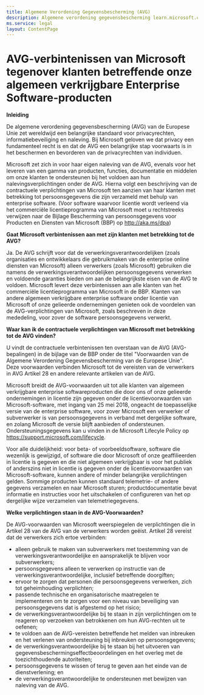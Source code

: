 ```yaml
---
title: Algemene Verordening Gegevensbescherming (AVG)
description: Algemene verordening gegevensbescherming learn.microsoft.com.
ms.service: legal
layout: ContentPage
---
```


# AVG-verbintenissen van Microsoft tegenover klanten betreffende onze algemeen verkrijgbare Enterprise Software-producten

**Inleiding**

De algemene verordening gegevensbescherming (AVG) van de Europese Unie zet wereldwijd een belangrijke standaard voor privacyrechten, informatiebeveiliging en naleving. Bij Microsoft geloven we dat privacy een fundamenteel recht is en dat de AVG een belangrijke stap voorwaarts is in het beschermen en bevorderen van de privacyrechten van individuen.     

Microsoft zet zich in voor haar eigen naleving van de AVG, evenals voor het leveren van een gamma van producten, functies, documentatie en middelen om onze klanten te ondersteunen bij het voldoen aan hun nalevingsverplichtingen onder de AVG. Hierna volgt een beschrijving van de contractuele verplichtingen van Microsoft ten aanzien van haar klanten met betrekking tot persoonsgegevens die zijn verzameld met behulp van enterprise software. (Voor software waarvoor licentie wordt verleend via het commerciële licentieprogramma van Microsoft moet u rechtstreeks verwijzen naar de Bijlage Bescherming van persoonsgegevens voor Producten en Diensten van Microsoft (BBP) op http://aka.ms/dpa)

**Gaat Microsoft verbintenissen aan met zijn klanten met betrekking tot de AVG?**

Ja. De AVG schrijft voor dat de verwerkingsverantwoordelijken (zoals organisaties en ontwikkelaars die gebruikmaken van de enterprise online diensten van Microsoft) alleen verwerkers (zoals Microsoft) gebruiken die namens de verwerkingsverantwoordelijken persoonsgegevens verwerken en voldoende garanties bieden om aan de belangrijkste eisen van de AVG te voldoen. Microsoft levert deze verbintenissen aan alle klanten van het commerciële licentieprogramma van Microsoft in de BBP. Klanten van andere algemeen verkrijgbare enterprise software onder licentie van Microsoft of onze gelieerde ondernemingen genieten ook de voordelen van de AVG-verplichtingen van Microsoft, zoals beschreven in deze mededeling, voor zover de software persoonsgegevens verwerkt.

**Waar kan ik de contractuele verplichtingen van Microsoft met betrekking tot de AVG vinden?**

U vindt de contractuele verbintenissen ten overstaan van de AVG (AVG-bepalingen) in de bijlage van de BBP onder de titel "Voorwaarden van de Algemene Verordening Gegevensbescherming van de Europese Unie". Deze voorwaarden verbinden Microsoft tot de vereisten van de verwerkers in AVG Artikel 28 en andere relevante artikelen van de AVG. 

Microsoft breidt de AVG-voorwaarden uit tot alle klanten van algemeen verkrijgbare enterprise softwareproducten die door ons of onze gelieerde ondernemingen in licentie zijn gegeven onder de licentievoorwaarden van Microsoft-software, met ingang van 25 mei 2018, ongeacht de toepasselijke versie van de enterprise software, voor zover Microsoft een verwerker of subverwerker is van persoonsgegevens in verband met dergelijke software, en zolang Microsoft de versie blijft aanbieden of ondersteunen. Ondersteuningsgegevens kan u vinden in de Microsoft Lifecyle Policy op https://support.microsoft.com/lifecycle.

Voor alle duidelijkheid: voor beta- of voorbeeldsoftware, software die wezenlijk is gewijzigd, of software die door Microsoft of onze geaffilieerden in licentie is gegeven en die niet algemeen verkrijgbaar is voor het publiek of anderszins niet in licentie is gegeven onder de licentievoorwaarden van Microsoft-software, kunnen andere of minder belangrijke verplichtingen gelden. Sommige producten kunnen standaard telemetrie- of andere gegevens verzamelen en naar Microsoft sturen; productdocumentatie bevat informatie en instructies voor het uitschakelen of configureren van het op dergelijke wijze verzamelen van telemetriegegevens.

**Welke verplichtingen staan in de AVG-Voorwaarden?**

De AVG-voorwaarden van Microsoft weerspiegelen de verplichtingen die in Artikel 28 van de AVG van de verwerkers worden geëist.  Artikel 28 vereist dat de verwerkers zich ertoe verbinden:

-   alleen gebruik te maken van subverwerkers met toestemming van de verwerkingsverantwoordelijke en aansprakelijk te blijven voor subverwerkers;
-   persoonsgegevens alleen te verwerken op instructie van de verwerkingsverantwoordelijke, inclusief betreffende doorgiften;
-   ervoor te zorgen dat personen die persoonsgegevens verwerken, zich tot geheimhouding verplichten;
-   passende technische en organisatorische maatregelen te implementeren om te zorgen voor een niveau van beveiliging van persoonsgegevens dat is afgestemd op het risico;
-   de verwerkingsverantwoordelijke bij te staan in zijn verplichtingen om te reageren op verzoeken van betrokkenen om hun AVG-rechten uit te oefenen;
-   te voldoen aan de AVG-vereisten betreffende het melden van inbreuken en het verlenen van ondersteuning bij inbreuken op persoonsgegevens;
-   de verwerkingsverantwoordelijke bij te staan bij het uitvoeren van gegevensbeschermingseffectbeoordelingen en het overleg met de toezichthoudende autoriteiten; 
-   persoonsgegevens te wissen of terug te geven aan het einde van de dienstverlening; en
-   de verwerkingsverantwoordelijke te ondersteunen met bewijzen van naleving van de AVG.
